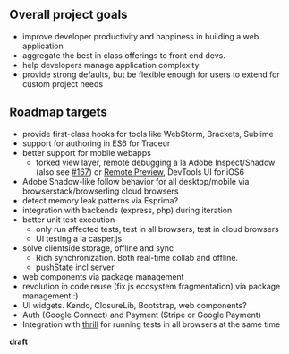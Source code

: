 ## Overall project goals

* improve developer productivity and happiness in building a web application
* aggregate the best in class offerings to front end devs.
* help developers manage application complexity
* provide strong defaults, but be flexible enough for users to extend for custom project needs

## Roadmap targets

* provide first-class hooks for tools like WebStorm, Brackets, Sublime
* support for authoring in ES6 for Traceur
* better support for mobile webapps
  * forked view layer, remote debugging a la Adobe Inspect/Shadow (also see [#167](https://github.com/yeoman/yeoman/issues/167)) or [Remote Preview](http://www.youtube.com/watch?v=7NvzRfyhd5Q&feature=youtu.be), DevTools UI for iOS6
* Adobe Shadow-like follow behavior for all desktop/mobile via browserstack/browserling cloud browsers
* detect memory leak patterns via Esprima?
* integration with backends (express, php) during iteration
* better unit test execution
  * only run affected tests, test in all browsers, test in cloud browsers
  * UI testing a la casper.js
* solve clientside storage, offline and sync
  * Rich synchronization. Both real-time collab and offline.
  * pushState incl server
* web components via package management
* revolution in code reuse (fix js ecosystem fragmentation) via package management :)
* UI widgets. Kendo, ClosureLib, Bootstrap, web components?
* Auth (Google Connect) and Payment (Stripe or Google Payment)
* Integration with [thrill](https://github.com/turn/thrill) for running tests in all browsers at the same time

__draft__